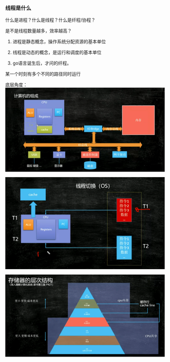 ### 线程是什么

什么是进程？什么是线程？什么是纤程/协程？

是不是线程数量越多，效率越高？

1. 进程是静态概念，操作系统分配资源的基本单位

2. 线程是动态的概念，是运行和调度的基本单位

3. go语言诞生后，才问的纤程。



某一个时刻有多个不同的路径同时运行

底层角度：![image-20200902201453589](images/image-20200902201453589.png)





![image-20200902201844380](images/image-20200902201844380.png)

![image-20200902214758546](images/image-20200902214758546.png)